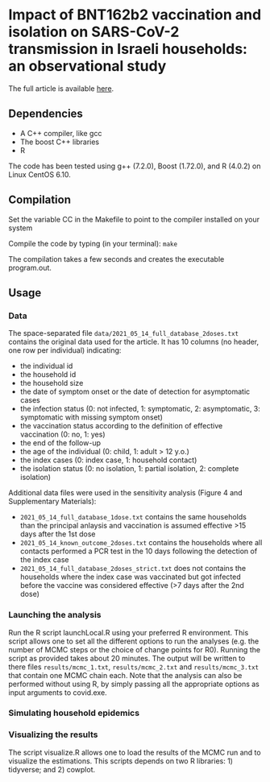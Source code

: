 # Impact of BNT162b2 vaccination and isolation on SARS-CoV-2 transmission in Israeli households: an observational study

The full article is available [here]().

## Dependencies

* A C++ compiler, like gcc
* The boost C++ libraries
* R

The code has been tested using g++ (7.2.0), Boost (1.72.0), and R (4.0.2) on Linux CentOS 6.10.

## Compilation

Set the variable CC in the Makefile to point to the compiler installed on your system

Compile the code by typing (in your terminal): `make`

The compilation takes a few seconds and creates the executable program.out.

## Usage

### Data

The space-separated file `data/2021_05_14_full_database_2doses.txt` contains the original data used for the article. It has 10 columns (no header, one row per individual) indicating:

* the individual id 
* the household id 
* the household size
* the date of symptom onset or the date of detection for asymptomatic cases 
* the infection status (0: not infected, 1: symptomatic, 2: asymptomatic, 3: symptomatic with missing symptom onset)
* the vaccination status according to the definition of effective vaccination (0: no, 1: yes) 
* the end of the follow-up
* the age of the individual (0: child, 1: adult > 12 y.o.)
* the index cases (0: index case, 1: household contact)
* the isolation status (0: no isolation, 1: partial isolation, 2: complete isolation)


Additional data files were used in the sensitivity analysis (Figure 4 and Supplementary Materials):

* `2021_05_14_full_database_1dose.txt` contains the same households than the principal anlaysis and vaccination is assumed effective >15 days after the 1st dose 
* `2021_05_14_known_outcome_2doses.txt` contains the households where all contacts performed a PCR test in the 10 days following the detection of the index case
* `2021_05_14_full_database_2doses_strict.txt` does not contains the households where the index case was vaccinated but got infected before the vaccine was considered effective (>7 days after the 2nd dose)

### Launching the analysis

Run the R script launchLocal.R using your preferred R environment. This script allows one to set all the different options to run the analyses (e.g. the number of MCMC steps or the choice of change points for R0).
Running the script as provided takes about 20 minutes.
The output will be written to there files `results/mcmc_1.txt`, `results/mcmc_2.txt` and `results/mcmc_3.txt` that contain one MCMC chain each.
Note that the analysis can also be performed without using R, by simply passing all the appropriate options as input arguments to covid.exe.

### Simulating household epidemics


### Visualizing the results

The script visualize.R allows one to load the results of the MCMC run and to visualize the estimations. This scripts depends on two R libraries: 1) tidyverse; and 2) cowplot. 
